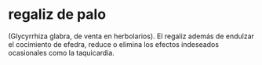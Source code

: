 # regaliz de palo

(Glycyrrhiza glabra, de venta en herbolarios). El regaliz además de endulzar el cocimiento de efedra, reduce o elimina los efectos indeseados ocasionales como la taquicardia.